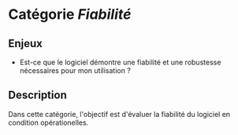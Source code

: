 # Catégorie *Fiabilité*

## Enjeux

- Est-ce que le logiciel démontre une fiabilité et une robustesse nécessaires pour mon utilisation ?

## Description

Dans cette catégorie, l'objectif est d'évaluer la fiabilité du logiciel en condition opérationelles. 
